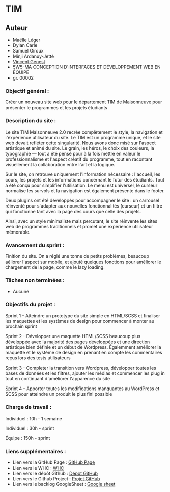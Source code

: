 # TIM

## Auteur

-   Maëlle Léger
-   Dylan Carle
-   Samuel Giroux
-   Minji Ardanuy-Jetté
-   [Vincent Genest](https://github.com/vincent-genest)
-   5W5-MA CONCEPTION D'INTERFACES ET DÉVELOPPEMENT WEB EN ÉQUIPE
-   gr. 00002

### Objectif général :

Créer un nouveau site web pour le département TIM de Maisonneuve pour présenter le programmes et les projets étudiants

### Description du site :

Le site TIM Maisonneuve 2.0 recrée complètement le style, la navigation et l'expérience utilisateur du site. Le TIM est un programme unique, et le site web devait refléter cette singularité. Nous avons donc misé sur l'aspect artistique et animé du site. Le grain, les héros, le choix des couleurs, la typographie — tout a été pensé pour à la fois mettre en valeur le professionnalisme et l'aspect créatif du programme, tout en racontant visuellement la collaboration entre l'art et la logique.

Sur le site, on retrouve uniquement l'information nécessaire : l'accueil, les cours, les projets et les informations concernant le futur des étudiants. Tout a été conçu pour simplifier l'utilisation. Le menu est universel, le curseur normalise les survols et la navigation est également présente dans le footer.

Deux plugins ont été développés pour accompagner le site : un carrousel réinventé pour s'adapter aux nouvelles fonctionnalités (curseur) et un filtre qui fonctionne tant avec la page des cours que celle des projets.

Ainsi, avec un style minimaliste mais percutant, le site réinvente les sites web de programmes traditionnels et promet une expérience utilisateur mémorable.

### Avancement du sprint :

Finition du site. On a réglé une tonne de petits problèmes, beaucoup aéliorer l'aspect sur mobile, et ajouté quelques fonctions pour améliorer le chargement de la page, comme le lazy loading.

### Tâches non terminées :

-   Aucune

### Objectifs du projet :

Sprint 1 - Atteindre un prototype du site simple en HTML/SCSS et finaliser les maquettes et les systèmes de design pour commencer à monter au prochain sprint

Sprint 2 - Développer une maquette HTML/SCSS beaucoup plus développée avec la majorité des pages développées et une direction artistique bien définie et un début de Wordpress. Égalemment améliorer la maquette et le système de design en prenant en compte les commentaires reçus lors des tests utilisateurs

Sprint 3 - Completer la transition vers Wordpress, développer toutes les bases de données et les filtres, ajouter les médias et commencer les plug in tout en continuant d'améliorer l'apparence du site

Sprint 4 - Apporter toutes les modifications manquantes au WordPress et SCSS pour atteindre un produit le plus fini possible

### Charge de travail :

Individuel : 10h - 1 semaine

Individuel : 30h - sprint

Équipe : 150h - sprint

### Liens supplémentaires :

-   Lien vers la GitHub Page : [GitHub Page](https://kintsugi-design-5w5.github.io/TIM/)
-   Lien vers le WHC : [WHC](https://gftnth00.mywhc.ca/tim43/)
-   Lien vers le dépôt Github : [Dépôt GitHub](https://github.com/kintsugi-design-5w5/TIM)
-   Lien vers le Github Project : [Projet GitHub](https://github.com/orgs/kintsugi-design-5w5/projects/1)
-   Lien vers le backlog GoogleSheet : [Google sheet](https://docs.google.com/spreadsheets/d/1I3-XLNHhBte0TZOc5cQbXzM9ZsGxMTRsRGayoXEZaSg/edit?usp=sharing)

